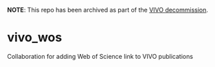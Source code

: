 __NOTE__: This repo has been archived as part of the [VIVO decommission](https://github.com/ctsit/vivo_decommission).

# vivo_wos
Collaboration for adding Web of Science link to VIVO publications
